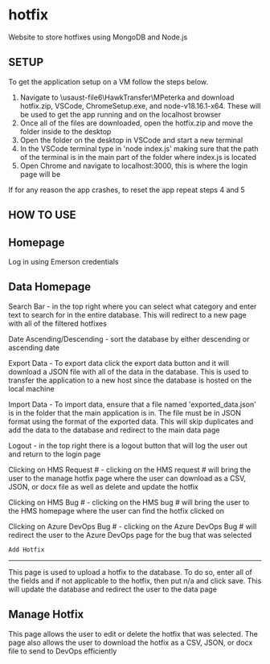 # hotfix
Website to store hotfixes using MongoDB and Node.js

SETUP
------------------------------------------------------------------------------------------------------------------------------------------------------------------------------------------------------------------------------

To get the application setup on a VM follow the steps below.
1. Navigate to \\usaust-file6\HawkTransfer\MPeterka and download hotfix.zip, VSCode, ChromeSetup.exe, and node-v18.16.1-x64. These will be used to get the app running and on the localhost browser
2. Once all of the files are downloaded, open the hotfix.zip and move the folder inside to the desktop
3. Open the folder on the desktop in VSCode and start a new terminal
4. In the VSCode terminal type in 'node index.js' making sure that the path of the terminal is in the main part of the folder where index.js is located
5. Open Chrome and navigate to localhost:3000, this is where the login page will be

If for any reason the app crashes, to reset the app repeat steps 4 and 5


HOW TO USE
------------------------------------------------------------------------------------------------------------------------------------------------------------------------------------------------------------------------------


  Homepage
  ----------------------------------------------------------------------------------------------------------------------------------------------------------------------------------------------------------------------------
  
  Log in using Emerson credentials
  
  
  Data Homepage
  ----------------------------------------------------------------------------------------------------------------------------------------------------------------------------------------------------------------------------
  
  Search Bar - in the top right where you can select what category and enter text to search for in the entire database. This will redirect to a new page with all of the filtered hotfixes
  
  Date Ascending/Descending - sort the database by either descending or ascending date
  
  Export Data - To export data click the export data button and it will download a JSON file with all of the data in the database. This is used to transfer the application to a new host since the database is hosted on the local machine
  
  Import Data - To import data, ensure that a file named 'exported_data.json' is in the folder that the main application is in. The file must be in JSON format using the format of the exported data. This will skip     duplicates and add the data to the database and redirect to the main data page
  
  Logout - in the top right there is a logout button that will log the user out and return to the login page
  
  Clicking on HMS Request # - clicking on the HMS request # will bring the user to the manage hotfix page where the user can download as a CSV, JSON, or docx file as well as delete and update the hotfix
  
  Clicking on HMS Bug # - clicking on the HMS bug # will bring the user to the HMS homepage where the user can find the hotfix clicked on
  
  Clicking on Azure DevOps Bug # - clicking on the Azure DevOps Bug # will redirect the user to the Azure DevOps page for the bug that was selected
    
    
    Add Hotfix
  ----------------------------------------------------------------------------------------------------------------------------------------------------------------------------------------------------------------------------
  
  This page is used to upload a hotfix to the database. To do so, enter all of the fields and if not applicable to the hotfix, then put n/a and click save. This will update the database and redirect the user to the data page
  

Manage Hotfix
------------------------------------------------------------------------------------------------------------------------------------------------------------------------------------------------------------------------------

This page allows the user to edit or delete the hotfix that was selected. The page also allows the user to download the hotfix as a CSV, JSON, or docx file to send to DevOps efficiently
